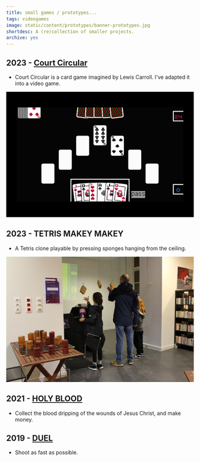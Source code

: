 ```yaml
---
title: small games / prototypes...
tags: videogames
image: static/content/prototypes/banner-prototypes.jpg
shortdesc: A (re)collection of smaller projects.
archive: yes
---
```

## 2023 - [Court Circular](https://balthazargames.itch.io/court-circular)
- Court Circular is a card game imagined by Lewis Carroll. I've adapted it into a video game.

![court-circular-makey-photo-1](/static/content/prototypes/court-circular-photo-1.png)


## 2023 - TETRIS MAKEY MAKEY
- A Tetris clone playable by pressing sponges hanging from the ceiling.

![tetris-makey-makey-photo-1](/static/content/prototypes/tetris-makey-makey-photo-1.png)


## 2021 - [HOLY BLOOD](https://balthazargames.itch.io/holy-blood)
- Collect the blood dripping of the wounds of Jesus Christ, and make money.

## 2019 - [DUEL](https://balthazargames.itch.io/duel)
- Shoot as fast as possible.
